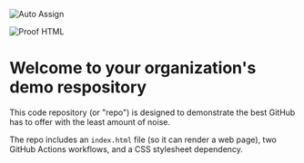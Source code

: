 ![Auto Assign](https://github.com/TG4-Dev/demo-repository/actions/workflows/auto-assign.yml/badge.svg)

![Proof HTML](https://github.com/TG4-Dev/demo-repository/actions/workflows/proof-html.yml/badge.svg)

# Welcome to your organization's demo respository
This code repository (or "repo") is designed to demonstrate the best GitHub has to offer with the least amount of noise.

The repo includes an `index.html` file (so it can render a web page), two GitHub Actions workflows, and a CSS stylesheet dependency.
